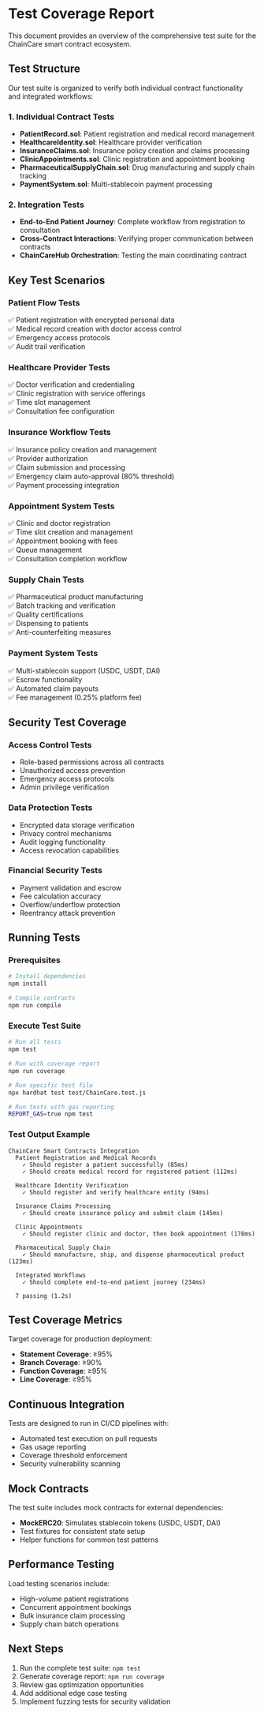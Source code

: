 # Test Coverage Report

This document provides an overview of the comprehensive test suite for the ChainCare smart contract ecosystem.

## Test Structure

Our test suite is organized to verify both individual contract functionality and integrated workflows:

### 1. Individual Contract Tests
- **PatientRecord.sol**: Patient registration and medical record management
- **HealthcareIdentity.sol**: Healthcare provider verification
- **InsuranceClaims.sol**: Insurance policy creation and claims processing
- **ClinicAppointments.sol**: Clinic registration and appointment booking
- **PharmaceuticalSupplyChain.sol**: Drug manufacturing and supply chain tracking
- **PaymentSystem.sol**: Multi-stablecoin payment processing

### 2. Integration Tests
- **End-to-End Patient Journey**: Complete workflow from registration to consultation
- **Cross-Contract Interactions**: Verifying proper communication between contracts
- **ChainCareHub Orchestration**: Testing the main coordinating contract

## Key Test Scenarios

### Patient Flow Tests
✅ Patient registration with encrypted personal data  
✅ Medical record creation with doctor access control  
✅ Emergency access protocols  
✅ Audit trail verification  

### Healthcare Provider Tests
✅ Doctor verification and credentialing  
✅ Clinic registration with service offerings  
✅ Time slot management  
✅ Consultation fee configuration  

### Insurance Workflow Tests
✅ Insurance policy creation and management  
✅ Provider authorization  
✅ Claim submission and processing  
✅ Emergency claim auto-approval (80% threshold)  
✅ Payment processing integration  

### Appointment System Tests
✅ Clinic and doctor registration  
✅ Time slot creation and management  
✅ Appointment booking with fees  
✅ Queue management  
✅ Consultation completion workflow  

### Supply Chain Tests
✅ Pharmaceutical product manufacturing  
✅ Batch tracking and verification  
✅ Quality certifications  
✅ Dispensing to patients  
✅ Anti-counterfeiting measures  

### Payment System Tests
✅ Multi-stablecoin support (USDC, USDT, DAI)  
✅ Escrow functionality  
✅ Automated claim payouts  
✅ Fee management (0.25% platform fee)  

## Security Test Coverage

### Access Control Tests
- Role-based permissions across all contracts
- Unauthorized access prevention
- Emergency access protocols
- Admin privilege verification

### Data Protection Tests
- Encrypted data storage verification
- Privacy control mechanisms
- Audit logging functionality
- Access revocation capabilities

### Financial Security Tests
- Payment validation and escrow
- Fee calculation accuracy
- Overflow/underflow protection
- Reentrancy attack prevention

## Running Tests

### Prerequisites
```bash
# Install dependencies
npm install

# Compile contracts
npm run compile
```

### Execute Test Suite
```bash
# Run all tests
npm test

# Run with coverage report
npm run coverage

# Run specific test file
npx hardhat test test/ChainCare.test.js

# Run tests with gas reporting
REPORT_GAS=true npm test
```

### Test Output Example
```
ChainCare Smart Contracts Integration
  Patient Registration and Medical Records
    ✓ Should register a patient successfully (85ms)
    ✓ Should create medical record for registered patient (112ms)
  
  Healthcare Identity Verification
    ✓ Should register and verify healthcare entity (94ms)
  
  Insurance Claims Processing
    ✓ Should create insurance policy and submit claim (145ms)
  
  Clinic Appointments
    ✓ Should register clinic and doctor, then book appointment (178ms)
  
  Pharmaceutical Supply Chain
    ✓ Should manufacture, ship, and dispense pharmaceutical product (123ms)
  
  Integrated Workflows
    ✓ Should complete end-to-end patient journey (234ms)

  7 passing (1.2s)
```

## Test Coverage Metrics

Target coverage for production deployment:
- **Statement Coverage**: ≥95%
- **Branch Coverage**: ≥90%
- **Function Coverage**: ≥95%
- **Line Coverage**: ≥95%

## Continuous Integration

Tests are designed to run in CI/CD pipelines with:
- Automated test execution on pull requests
- Gas usage reporting
- Coverage threshold enforcement
- Security vulnerability scanning

## Mock Contracts

The test suite includes mock contracts for external dependencies:
- **MockERC20**: Simulates stablecoin tokens (USDC, USDT, DAI)
- Test fixtures for consistent state setup
- Helper functions for common test patterns

## Performance Testing

Load testing scenarios include:
- High-volume patient registrations
- Concurrent appointment bookings
- Bulk insurance claim processing
- Supply chain batch operations

## Next Steps

1. Run the complete test suite: `npm test`
2. Generate coverage report: `npm run coverage`
3. Review gas optimization opportunities
4. Add additional edge case testing
5. Implement fuzzing tests for security validation
